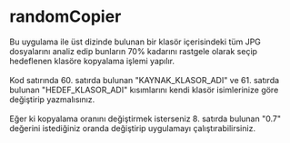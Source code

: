 # randomCopier
Bu uygulama ile üst dizinde bulunan bir klasör içerisindeki tüm JPG dosyalarını analiz edip bunların 70% kadarını rastgele olarak seçip hedeflenen klasöre kopyalama işlemi yapılır. <br>
<br>
Kod satırında 60. satırda bulunan "KAYNAK_KLASOR_ADI" ve 61. satırda bulunan "HEDEF_KLASOR_ADI" kısımlarını kendi klasör isimlerinize göre değiştirip yazmalısınız. <br>
<br>
Eğer ki kopyalama oranını değiştirmek isterseniz 8. satırda bulunan "0.7" değerini istediğiniz oranda değiştirip uygulamayı çalıştırabilirsiniz. <br>
